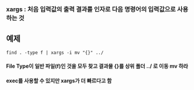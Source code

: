 ### xargs : 처음 입력값의 출력 결과를 인자로 다음 명령어의 입력값으로 사용하는 것


## 예제

```
find . -type f | xargs -i mv "{}" ../
```

#### File Type이 일반 파일(f)인 것을 모두 찾고 결과물 {}를 상위 폴더 ../ 로 이동 mv 하라

#### exec를 사용할 수 있지만 xargs가 더 빠르다고 함
